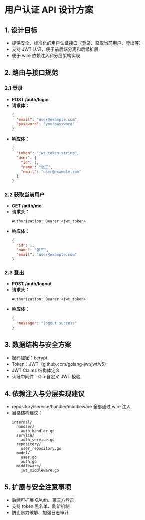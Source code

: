 # 用户认证 API 设计方案

## 1. 设计目标

- 提供安全、标准化的用户认证接口（登录、获取当前用户、登出等）
- 支持 JWT 认证，便于前后端分离和后续扩展
- 便于 wire 依赖注入和分层架构实现

## 2. 路由与接口规范

### 2.1 登录

- **POST /auth/login**
- **请求体：**
  ```json
  {
    "email": "user@example.com",
    "password": "yourpassword"
  }
  ```
- **响应体：**
  ```json
  {
    "token": "jwt_token_string",
    "user": {
      "id": 1,
      "name": "张三",
      "email": "user@example.com"
    }
  }
  ```

### 2.2 获取当前用户

- **GET /auth/me**
- **请求头：**
  ```
  Authorization: Bearer <jwt_token>
  ```
- **响应体：**
  ```json
  {
    "id": 1,
    "name": "张三",
    "email": "user@example.com"
  }
  ```

### 2.3 登出

- **POST /auth/logout**
- **请求头：**
  ```
  Authorization: Bearer <jwt_token>
  ```
- **响应体：**
  ```json
  {
    "message": "logout success"
  }
  ```

## 3. 数据结构与安全方案

- 密码加密：bcrypt
- Token：JWT（github.com/golang-jwt/jwt/v5）
- JWT Claims 结构体定义
- 认证中间件：Gin 自定义 JWT 校验

## 4. 依赖注入与分层实现建议

- repository/service/handler/middleware 全部通过 wire 注入
- 目录结构建议：
  ```
  internal/
    handler/
      auth_handler.go
    service/
      auth_service.go
    repository/
      user_repository.go
    model/
      user.go
      auth.go
    middleware/
      jwt_middleware.go
  ```

## 5. 扩展与安全注意事项

- 后续可扩展 OAuth、第三方登录
- 支持 token 黑名单、刷新机制
- 防止暴力破解、加强日志审计 